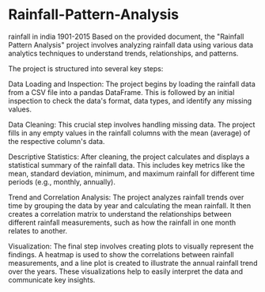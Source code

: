 # Rainfall-Pattern-Analysis
rainfall in india 1901-2015
Based on the provided document, the "Rainfall Pattern Analysis" project involves analyzing rainfall data using various data analytics techniques to understand trends, relationships, and patterns.

The project is structured into several key steps:

Data Loading and Inspection: The project begins by loading the rainfall data from a CSV file into a pandas DataFrame. This is followed by an initial inspection to check the data's format, data types, and identify any missing values.

Data Cleaning: This crucial step involves handling missing data. The project fills in any empty values in the rainfall columns with the mean (average) of the respective column's data.

Descriptive Statistics: After cleaning, the project calculates and displays a statistical summary of the rainfall data. This includes key metrics like the mean, standard deviation, minimum, and maximum rainfall for different time periods (e.g., monthly, annually).

Trend and Correlation Analysis: The project analyzes rainfall trends over time by grouping the data by year and calculating the mean rainfall. It then creates a correlation matrix to understand the relationships between different rainfall measurements, such as how the rainfall in one month relates to another.

Visualization: The final step involves creating plots to visually represent the findings. A heatmap is used to show the correlations between rainfall measurements, and a line plot is created to illustrate the annual rainfall trend over the years. These visualizations help to easily interpret the data and communicate key insights.
